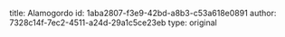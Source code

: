 title: Alamogordo
id: 1aba2807-f3e9-42bd-a8b3-c53a618e0891
author: 7328c14f-7ec2-4511-a24d-29a1c5ce23eb
type: original
